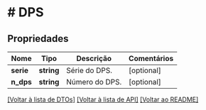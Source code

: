 # # DPS

## Propriedades

Nome | Tipo | Descrição | Comentários
------------ | ------------- | ------------- | -------------
**serie** | **string** | Série do DPS. | [optional]
**n_dps** | **string** | Número do DPS. | [optional]

[[Voltar à lista de DTOs]](../../README.md#models) [[Voltar à lista de API]](../../README.md#endpoints) [[Voltar ao README]](../../README.md)

